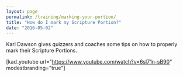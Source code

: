 ```yaml
---
layout: page
permalink: /training/marking-your-portion/
title: "How do I mark my Scripture Portion?"
date: "2016-05-02"
---
```


Karl Dawson gives quizzers and coaches some tips on how to properly mark their Scripture Portions.

\[kad\_youtube url="https://www.youtube.com/watch?v=6sl71n-sB90" modestbranding="true"\]
